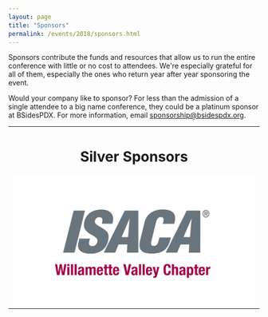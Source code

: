 ```yaml
---
layout: page
title: "Sponsors"
permalink: /events/2018/sponsors.html
---
```


Sponsors contribute the funds and resources that allow us to run the entire conference with little or no cost to attendees. We're especially grateful for all of them, especially the ones who return year after year sponsoring the event.

Would your company like to sponsor? For less than the admission of a single attendee to a big name conference, they could be a platinum sponsor at BSidesPDX. For more information, email <a href="mailto:sponsorship@bsidespdx.org">sponsorship@bsidespdx.org</a>.

<table cellpadding="20" width="80%" align="center">
<tr><th colspan="2"><h1><b>Silver Sponsors</b></h1></th></tr>
<tr><td><img src="/images/2018/ISACA.png" width="100%" align="center"></td></tr>
</table>
